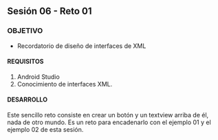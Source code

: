 ## Sesión 06 - Reto 01

### OBJETIVO 
 - Recordatorio de diseño de interfaces de XML

#### REQUISITOS 
1. Android Studio
2. Conocimiento de interfaces XML.

#### DESARROLLO
Este sencillo reto consiste en crear un botón y un textview arriba de él, nada de otro mundo. Es un reto para encadenarlo con el ejemplo 01 y el ejemplo 02 de esta sesión. 
